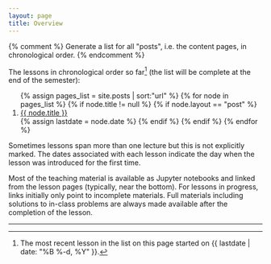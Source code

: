 ```yaml
---
layout: page
title: Overview
---
```


{% comment %}
Generate a list for all "posts", i.e. the content pages, in
chronological order.
{% endcomment %}

The lessons in chronological order so far[^1] (the list will be complete
at the end of the semester):

<ol class="nonumbers">
{% assign pages_list = site.posts | sort:"url" %}
	{% for node in pages_list %}
	   {% if node.title != null %}
            {% if node.layout == "post" %}
				<li><a href="{{ site.baseurl }}{{ node.url }}">{{ node.title }}</a></li>
            {% assign lastdate = node.date %}
            {% endif %}
	   {% endif %}
    {% endfor %}
</ol>

Sometimes lessons span more than one lecture but this is not
explicitly marked. The dates associated with each lesson indicate the
day when the lesson was introduced for the first time.

Most of the teaching material is available as Jupyter notebooks and
linked from the lesson pages (typically, near the bottom). For
lessons in progress, links initially only point to incomplete
materials. Full materials including solutions to in-class problems are
always made available after the completion of the lesson.

----

[^1]:

     The most recent lesson in the list on this page started on
     {{ lastdate | date: "%B %-d, %Y" }}.
